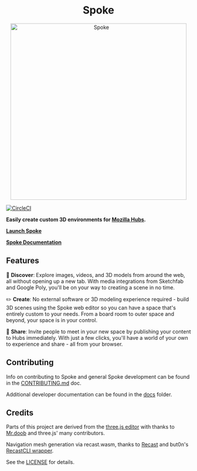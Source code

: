 <h1 align="center">Spoke</h1>

<p align="center"><a href="https://hubs.mozilla.com/spoke" target="_blank"><img width="480" alt="Spoke" src="https://user-images.githubusercontent.com/21111451/66261819-ffd9ff00-e799-11e9-88bf-981d238b4f20.gif"></a></p>

[![CircleCI](https://circleci.com/gh/mozilla/Spoke.svg?style=svg)](https://circleci.com/gh/mozilla/Spoke)


  **Easily create custom 3D environments for [Mozilla Hubs](https://hubs.mozilla.com).**

**[Launch Spoke](https://hubs.mozilla.com/spoke)**

**[Spoke Documentation](https://hubs.mozilla.com/docs/spoke-creating-projects.html)**

## Features

:telescope: **Discover**: Explore images, videos, and 3D models from around the web, all without opening up a new tab. With media integrations from Sketchfab and Google Poly, you'll be on your way to creating a scene in no time.

:pencil2: **Create**: No external software or 3D modeling experience required - build 3D scenes using the Spoke web editor so you can have a space that's entirely custom to your needs. From a board room to outer space and beyond, your space is in your control.

:tada: **Share**: Invite people to meet in your new space by publishing your content to Hubs immediately. With just a few clicks, you'll have a world of your own to experience and share - all from your browser.

## Contributing

Info on contributing to Spoke and general Spoke development can be found in the [CONTRIBUTING.md](./CONTRIBUTING.md) doc.

Additional developer documentation can be found in the [docs](./docs/README.md) folder.

## Credits

Parts of this project are derived from the [three.js editor](https://threejs.org/editor/)
with thanks to [Mr.doob](https://github.com/mrdoob) and three.js' many contributors.

Navigation mesh generation via recast.wasm, thanks to [Recast](https://github.com/recastnavigation/recastnavigation) and but0n's [RecastCLI wrapper](https://github.com/but0n/recastCLI.js).

See the [LICENSE](LICENSE) for details.
